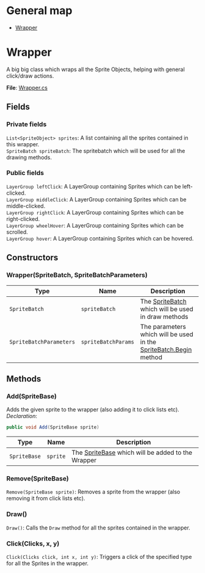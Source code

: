 # General map
- [Wrapper](#Wrapper)

# Wrapper
A big big class which wraps all the Sprite Objects, helping with general click/draw actions.

**File**: [Wrapper.cs](Sprites/Wrapper.cs)
## Fields
### Private fields
`List<SpriteObject> sprites`: A list containing all the sprites contained in this wrapper.  
`SpriteBatch spriteBatch`: The spritebatch which will be used for all the drawing methods.
### Public fields
`LayerGroup leftClick`: A LayerGroup containing Sprites which can be left-clicked.  
`LayerGroup middleClick`: A LayerGroup containing Sprites which can be middle-clicked.  
`LayerGroup rightClick`: A LayerGroup containing Sprites which can be right-clicked.  
`LayerGroup wheelHover`: A LayerGroup containing Sprites which can be scrolled.  
`LayerGroup hover`: A LayerGroup containing Sprites which can be hovered.
## Constructors
### Wrapper(SpriteBatch, SpriteBatchParameters)

| Type                    | Name                | Description                                                                                                                                          |
| ----------------------- | ------------------- | ---------------------------------------------------------------------------------------------------------------------------------------------------- |
| `SpriteBatch`           | `spriteBatch`       | The [SpriteBatch](https://docs.monogame.net/api/Microsoft.Xna.Framework.Graphics.SpriteBatch.html) which will be used in draw methods                |
| `SpriteBatchParameters` | `spriteBatchParams` | The parameters which will be used in the [SpriteBatch.Begin](https://docs.monogame.net/api/Microsoft.Xna.Framework.Graphics.SpriteBatch.html) method | 

## Methods
### Add(SpriteBase)
Adds the given sprite to the wrapper (also adding it to click lists etc).
*Declaration*:
```cs
public void Add(SpriteBase sprite)
```

| Type         | Name     | Description                                                      |
| ------------ | -------- | ---------------------------------------------------------------- |
| `SpriteBase` | `sprite` | The [SpriteBase](#SpriteBase) which will be added to the Wrapper | 

### Remove(SpriteBase)
`Remove(SpriteBase sprite)`: Removes a sprite from the wrapper (also removing it from click lists etc).


### Draw()
`Draw()`: Calls the `Draw` method for all the sprites contained in the wrapper.


### Click(Clicks, x, y)
`Click(Clicks click, int x, int y)`: Triggers a click of the specified type for all the Sprites in the wrapper.